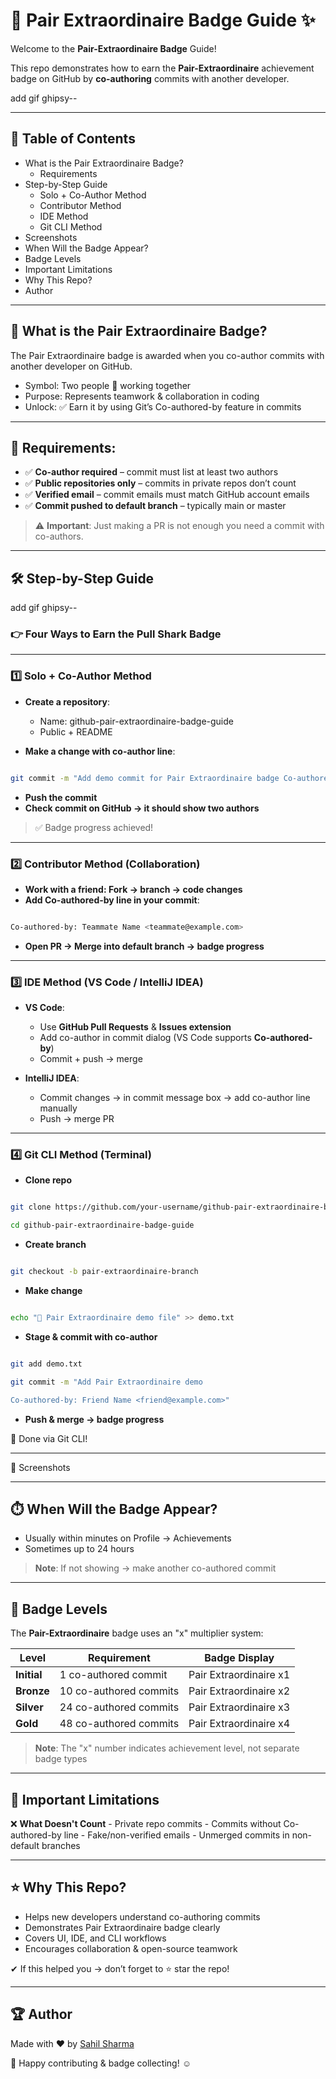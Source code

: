 #  🤝 Pair Extraordinaire Badge Guide ✨

Welcome to the **Pair-Extraordinaire Badge** Guide!

This repo demonstrates how to earn the **Pair-Extraordinaire** achievement badge on GitHub by **co-authoring** commits with another developer.

add gif ghipsy--

---

## 📢 Table of Contents

- What is the Pair Extraordinaire Badge?
  - Requirements
- Step-by-Step Guide
  - Solo + Co-Author Method
  - Contributor Method
  - IDE Method
  - Git CLI Method
- Screenshots
- When Will the Badge Appear?
- Badge Levels
- Important Limitations
- Why This Repo?
- Author

---

##  📌 What is the Pair Extraordinaire Badge?
The Pair Extraordinaire badge is awarded when you co-author commits with another developer on GitHub.

- Symbol: Two people 🤝 working together
- Purpose: Represents teamwork & collaboration in coding
- Unlock: ✅ Earn it by using Git’s Co-authored-by feature in commits

---

## 🔻 Requirements:

- ✅ **Co-author required** – commit must list at least two authors
- ✅ **Public repositories only** – commits in private repos don’t count
- ✅ **Verified email** – commit emails must match GitHub account emails
- ✅ **Commit pushed to default branch** – typically main or master

> ⚠️ **Important**: Just making a PR is not enough you need a commit with co-authors.

---

## 🛠️ Step-by-Step Guide

add gif ghipsy--

### 👉 Four Ways to Earn the Pull Shark Badge

---

### 1️⃣ Solo + Co-Author Method

- **Create a repository**:
    - Name: github-pair-extraordinaire-badge-guide
    - Public + README

-  **Make a change with co-author line**:

```bash

git commit -m "Add demo commit for Pair Extraordinaire badge Co-authored-by: YourFriend <friend@example.com>"

```

-  **Push the commit**
-  **Check commit on GitHub → it should show two authors**

>  ✅ Badge progress achieved!

---

### 2️⃣ Contributor Method (Collaboration)

-  **Work with a friend: Fork → branch → code changes**
-  **Add Co-authored-by line in your commit**:

```bash

Co-authored-by: Teammate Name <teammate@example.com>

```

-  **Open PR → Merge into default branch → badge progress**

---

### 3️⃣ IDE Method (VS Code / IntelliJ IDEA)

-  **VS Code**:
    -  Use **GitHub Pull Requests** & **Issues extension**
    -  Add co-author in commit dialog (VS Code supports **Co-authored-by**)
    -  Commit + push → merge

-  **IntelliJ IDEA**:
    -  Commit changes → in commit message box → add co-author line manually
    -  Push → merge PR

---

###  4️⃣ Git CLI Method (Terminal)

-  **Clone repo**

```bash

git clone https://github.com/your-username/github-pair-extraordinaire-badge-guide.git

cd github-pair-extraordinaire-badge-guide

```

-  **Create branch**

```bash

git checkout -b pair-extraordinaire-branch

```

-  **Make change**

```bash

echo "🤝 Pair Extraordinaire demo file" >> demo.txt

```

-  **Stage & commit with co-author**

```bash

git add demo.txt

git commit -m "Add Pair Extraordinaire demo

Co-authored-by: Friend Name <friend@example.com>"

```

-  **Push & merge → badge progress**

🎯 Done via Git CLI!

---

📸 Screenshots

---

##  ⏱️ When Will the Badge Appear?

-  Usually within minutes on Profile → Achievements
-  Sometimes up to 24 hours

>  **Note**: If not showing → make another co-authored commit

---

## 🏅 Badge Levels

The **Pair-Extraordinaire** badge uses an "x" multiplier system:

| Level       | Requirement            | Badge Display          |
| ----------- | ---------------------- | ---------------------- |
| **Initial** | 1 co-authored commit   | Pair Extraordinaire x1 |
| **Bronze**  | 10 co-authored commits | Pair Extraordinaire x2 |
| **Silver**  | 24 co-authored commits | Pair Extraordinaire x3 |
| **Gold**    | 48 co-authored commits | Pair Extraordinaire x4 |

> **Note**: The "x" number indicates achievement level, not separate badge types

---

## 🚫 Important Limitations

❌ **What Doesn't Count**
    -  Private repo commits
    -  Commits without Co-authored-by line
    -  Fake/non-verified emails
    -  Unmerged commits in non-default branches

---

## ⭐ Why This Repo?

  -  Helps new developers understand co-authoring commits
  -  Demonstrates Pair Extraordinaire badge clearly
  -  Covers UI, IDE, and CLI workflows
  -  Encourages collaboration & open-source teamwork

✔ If this helped you → don’t forget to ⭐ star the repo!

---

## 🏆 Author

Made with ❤️ by [Sahil Sharma](https://github.com/sahil-me)

🎈 Happy contributing & badge collecting! :relaxed:
